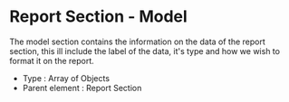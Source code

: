 # Report Section - Model

The model section contains the information on the data of the report section, this ill include the label of the data, it's type and how we wish to format it on the report.

- Type : Array of Objects
- Parent element : Report Section